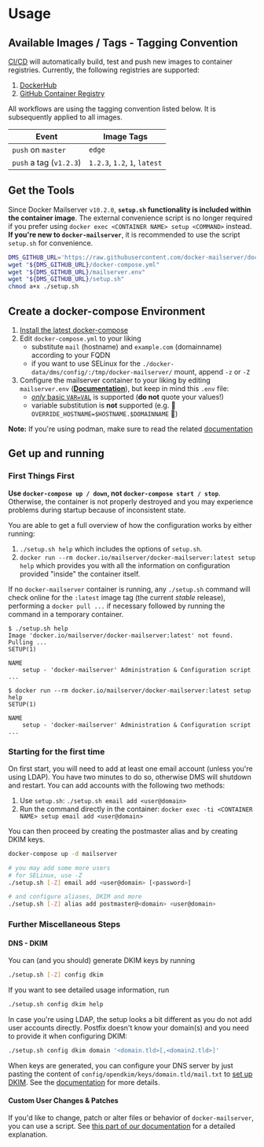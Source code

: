 # Usage

## Available Images / Tags - Tagging Convention

[CI/CD](https://github.com/docker-mailserver/docker-mailserver/actions) will automatically build, test and push new images to container registries. Currently, the following registries are supported:

1. [DockerHub](https://hub.docker.com/r/mailserver/docker-mailserver)
2. [GitHub Container Registry](https://github.com/orgs/docker-mailserver/packages?repo_name=docker-mailserver)

All workflows are using the tagging convention listed below. It is subsequently applied to all images.

| Event                   | Image Tags                    |
|-------------------------|-------------------------------|
| `push` on `master`      | `edge`                        |
| `push` a tag (`v1.2.3`) | `1.2.3`, `1.2`, `1`, `latest` |

## Get the Tools

Since Docker Mailserver `v10.2.0`, **`setup.sh` functionality is included within the container image**. The external convenience script is no longer required if you prefer using `docker exec <CONTAINER NAME> setup <COMMAND>` instead. **If you're new to `docker-mailserver`**, it is recommended to use the script `setup.sh` for convenience.

``` BASH
DMS_GITHUB_URL='https://raw.githubusercontent.com/docker-mailserver/docker-mailserver/master'
wget "${DMS_GITHUB_URL}/docker-compose.yml"
wget "${DMS_GITHUB_URL}/mailserver.env"
wget "${DMS_GITHUB_URL}/setup.sh"
chmod a+x ./setup.sh
```

## Create a docker-compose Environment

1. [Install the latest docker-compose](https://docs.docker.com/compose/install/)
2. Edit `docker-compose.yml` to your liking
   - substitute `mail` (hostname) and `example.com` (domainname) according to your FQDN
   - if you want to use SELinux for the `./docker-data/dms/config/:/tmp/docker-mailserver/` mount, append `-z` or `-Z`
3. Configure the mailserver container to your liking by editing `mailserver.env` ([**Documentation**](https://docker-mailserver.github.io/docker-mailserver/edge/config/environment/)), but keep in mind this `.env` file:
   - [_only_ basic `VAR=VAL`](https://docs.docker.com/compose/env-file/) is supported (**do not** quote your values!)
   - variable substitution is **not** supported (e.g. :no_entry_sign: `OVERRIDE_HOSTNAME=$HOSTNAME.$DOMAINNAME` :no_entry_sign:)

**Note:** If you're using podman, make sure to read the related [documentation](https://docker-mailserver.github.io/docker-mailserver/edge/config/advanced/podman/)

## Get up and running

### First Things First

**Use `docker-compose up / down`, not `docker-compose start / stop`**. Otherwise, the container is not properly destroyed and you may experience problems during startup because of inconsistent state.

You are able to get a full overview of how the configuration works by either running:

1. `./setup.sh help` which includes the options of `setup.sh`.
2. `docker run --rm docker.io/mailserver/docker-mailserver:latest setup help` which provides you with all the information on configuration provided "inside" the container itself.

If no `docker-mailserver` container is running, any `./setup.sh` command will check online for the `:latest` image tag (the current _stable_ release), performing a `docker pull ...` if necessary followed by running the command in a temporary container.

``` CONSOLE
$ ./setup.sh help
Image 'docker.io/mailserver/docker-mailserver:latest' not found. Pulling ...
SETUP(1)

NAME
    setup - 'docker-mailserver' Administration & Configuration script
...

$ docker run --rm docker.io/mailserver/docker-mailserver:latest setup help
SETUP(1)

NAME
    setup - 'docker-mailserver' Administration & Configuration script
...
```

### Starting for the first time

On first start, you will need to add at least one email account (unless you're using LDAP). You have two minutes to do so, otherwise DMS will shutdown and restart. You can add accounts with the following two methods:

1. Use `setup.sh`: `./setup.sh email add <user@domain>`
2. Run the command directly in the container: `docker exec -ti <CONTAINER NAME> setup email add <user@domain>`

You can then proceed by creating the postmaster alias and by creating DKIM keys.

``` BASH
docker-compose up -d mailserver

# you may add some more users
# for SELinux, use -Z
./setup.sh [-Z] email add <user@domain> [<password>]

# and configure aliases, DKIM and more
./setup.sh [-Z] alias add postmaster@<domain> <user@domain>
```

### Further Miscellaneous Steps

#### DNS - DKIM

You can (and you should) generate DKIM keys by running

``` BASH
./setup.sh [-Z] config dkim
```

If you want to see detailed usage information, run

``` BASH
./setup.sh config dkim help
```

In case you're using LDAP, the setup looks a bit different as you do not add user accounts directly. Postfix doesn't know your domain(s) and you need to provide it when configuring DKIM:

``` BASH
./setup.sh config dkim domain '<domain.tld>[,<domain2.tld>]'
```

When keys are generated, you can configure your DNS server by just pasting the content of `config/opendkim/keys/domain.tld/mail.txt` to [set up DKIM](https://mxtoolbox.com/dmarc/dkim/setup/how-to-setup-dkim). See the [documentation](./config/best-practices/dkim.md) for more details.

#### Custom User Changes & Patches

If you'd like to change, patch or alter files or behavior of `docker-mailserver`, you can use a script. See [this part of our documentation](./faq.md/#how-to-adjust-settings-with-the-user-patchessh-script) for a detailed explanation.
